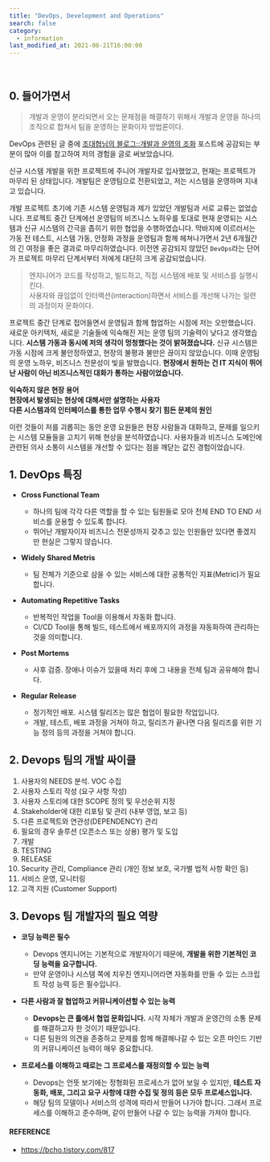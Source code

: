 ```yaml
---
title: "DevOps, Development and Operations"
search: false
category:
  - information
last_modified_at: 2021-08-21T16:00:00
---
```


<br>

## 0. 들어가면서

> 개발과 운영이 분리되면서 오는 문제점을 해결하기 위해서 개발과 운영을 하나의 조직으로 합쳐서 팀을 운영하는 문화이자 방법론이다.

DevOps 관련된 글 중에 [조대협님의 블로그::개발과 운영의 조화][blog-link] 포스트에 공감되는 부분이 많아 이를 참고하여 저의 경험을 글로 써보았습니다.
 
신규 시스템 개발을 위한 프로젝트에 주니어 개발자로 입사했었고, 현재는 프로젝트가 마무리 된 상태입니다. 
개발팀은 운영팀으로 전환되었고, 저는 시스템을 운영하며 지내고 있습니다. 

개발 프로젝트 초기에 기존 시스템 운영팀과 제가 있었던 개발팀과 서로 교류는 없었습니다.
프로젝트 중간 단계에선 운영팀의 비즈니스 노하우를 토대로 현재 운영되는 시스템과 신규 시스템의 간극을 좁히기 위한 협업을 수행하였습니다.
막바지에 이르러서는 가동 전 테스트, 시스템 가동, 안정화 과정을 운영팀과 함께 헤쳐나가면서 2년 6개월간의 긴 여정을 좋은 결과로 마무리하였습니다. 
이전엔 공감되지 않았던 `DevOps`라는 단어가 프로젝트 마무리 단계서부터 저에게 대단히 크게 공감되었습니다.

> 엔지니어가 코드를 작성하고, 빌드하고, 직접 시스템에 배포 및 서비스를 실행시킨다.<br>
> 사용자와 끊임없이 인터랙션(interaction)하면서 서비스를 개선해 나가는 일련의 과정이자 문화이다.

프로젝트 중간 단계로 접어들면서 운영팀과 함께 협업하는 시점에 저는 오만했습니다. 
새로운 아키텍처, 새로운 기술들에 익숙해진 저는 운영 팀의 기술력이 낮다고 생각했습니다.
**시스템 가동과 동시에 저의 생각이 멍청했다는 것이 밝혀졌습니다.** 
신규 시스템은 가동 시점에 크게 불안정하였고, 현장의 불평과 불만은 끊이지 않았습니다. 
이때 운영팀의 운영 노하우, 비즈니스 전문성이 빛을 발했습니다. 
**현장에서 원하는 건 IT 지식이 뛰어난 사람이 아닌 비즈니스적인 대화가 통하는 사람이었습니다.** 

**익숙하지 않은 현장 용어<br>**
**현장에서 발생되는 현상에 대해서만 설명하는 사용자<br>**
**다른 시스템과의 인터페이스를 통한 업무 수행시 찾기 힘든 문제의 원인**

이런 것들이 저를 괴롭히는 동안 운영 요원들은 현장 사람들과 대화하고, 문제를 일으키는 시스템 모듈들을 고치기 위해 현상을 분석하였습니다. 
사용자들과 비즈니스 도메인에 관련된 의사 소통이 시스템을 개선할 수 있다는 점을 깨닫는 값진 경험이었습니다. 

## 1. DevOps 특징
- **Cross Functional Team** 
    - 하나의 팀에 각각 다른 역할을 할 수 있는 팀원들로 모아 전체 END TO END 서비스를 운용할 수 있도록 합니다. 
    - 뛰어난 개발자이자 비즈니스 전문성까지 갖추고 있는 인원들만 있다면 좋겠지만 현실은 그렇지 않습니다. 

- **Widely Shared Metris**
    - 팀 전체가 기준으로 삼을 수 있는 서비스에 대한 공통적인 지표(Metric)가 필요합니다.

- **Automating Repetitive Tasks**
    - 반복적인 작업을 Tool을 이용해서 자동화 합니다. 
    - CI/CD Tool을 통해 빌드, 테스트에서 배포까지의 과정을 자동화하여 관리하는 것을 의미합니다. 

- **Post Mortems**
    - 사후 검증. 장애나 이슈가 있을때 처리 후에 그 내용을 전체 팀과 공유해야 합니다.

- **Regular Release**
    - 정기적인 배포. 시스템 릴리즈는 많은 협업이 필요한 작업입니다. 
    - 개발, 테스트, 배포 과정을 거쳐야 하고, 릴리즈가 끝나면 다음 릴리즈를 위한 기능 정의 등의 과정을 거쳐야 합니다.

## 2. Devops 팀의 개발 싸이클
1. 사용자의 NEEDS 분석. VOC 수집
1. 사용자 스토리 작성 (요구 사항 작성)
1. 사용자 스토리에 대한 SCOPE 정의 및 우선순위 지정
1. Stakeholder에 대한 리포팅 및 관리 (내부 영업, 보고 등)
1. 다른 프로젝트와 연관성(DEPENDENCY) 관리
1. 필요의 경우 솔루션 (오픈소스 또는 상용) 평가 및 도입
1. 개발
1. TESTING
1. RELEASE
1. Security 관리, Compliance 관리 (개인 정보 보호, 국가별 법적 사항 확인 등)
1. 서비스 운영, 모니터링
1. 고객 지원 (Customer Support)

## 3. Devops 팀 개발자의 필요 역량
- **코딩 능력은 필수**
    - Devops 엔지니어는 기본적으로 개발자이기 때문에, **개발을 위한 기본적인 코딩 능력을 요구합니다.** 
    - 만약 운영이나 시스템 쪽에 치우친 엔지니어라면 자동화를 만들 수 있는 스크립트 작성 능력 등은 필수입니다.

- **다른 사람과 잘 협업하고 커뮤니케이션할 수 있는 능력**
    - **Devops는 큰 틀에서 협업 문화입니다.** 시작 자체가 개발과 운영간의 소통 문제를 해결하고자 한 것이기 때문입니다. 
    - 다른 팀원의 의견을 존중하고 문제를 함께 해결해나갈 수 있는 오픈 마인드 기반의 커뮤니케이션 능력이 매우 중요합니다.

- **프로세스를 이해하고 때로는 그 프로세스를 재정의할 수 있는 능력**
    - Devops는 언뜻 보기에는 정형화된 프로세스가 없어 보일 수 있지만, **테스트 자동화, 배포, 그리고 요구 사항에 대한 수집 및 정의 등은 모두 프로세스입니다.**
    - 해당 팀의 모델이나 서비스의 성격에 따라서 만들어 나가야 합니다. 그래서 프로세스를 이해하고 준수하며, 같이 만들어 나갈 수 있는 능력을 가져야 합니다.

#### REFERENCE
- <https://bcho.tistory.com/817>

[blog-link]: https://bcho.tistory.com/817